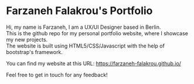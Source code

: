 # Farzaneh Falakrou's Portfolio

Hi, my name is Farzaneh, I am a UX/UI Designer based in Berlin. <br>
This is the github repo for my personal portfolio website, where I showcase my new projects. <br>
The website is built using HTML5/CSS/Javascript with the help of bootstrap's framework.

You can find my website at this URL:
https://farzaneh-falakrou.github.io/

Feel free to get in touch for any feedback!
